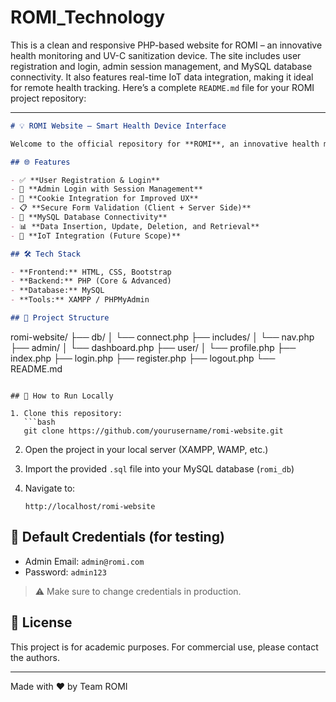# ROMI_Technology
This is a clean and responsive PHP-based website for ROMI – an innovative health monitoring and UV-C sanitization device. The site includes user registration and login, admin session management, and MySQL database connectivity. It also features real-time IoT data integration, making it ideal for remote health tracking.
Here’s a complete `README.md` file for your ROMI project repository:

---

```markdown
# 💡 ROMI Website – Smart Health Device Interface

Welcome to the official repository for **ROMI**, an innovative health monitoring and UV-C sanitization system. This website serves as the user and admin portal for real-time interaction with ROMI's smart IoT device.

## 🌐 Features

- ✅ **User Registration & Login**
- 🔐 **Admin Login with Session Management**
- 🔄 **Cookie Integration for Improved UX**
- 📋 **Secure Form Validation (Client + Server Side)**
- 💾 **MySQL Database Connectivity**
- 📊 **Data Insertion, Update, Deletion, and Retrieval**
- 📱 **IoT Integration (Future Scope)**

## 🛠️ Tech Stack

- **Frontend:** HTML, CSS, Bootstrap  
- **Backend:** PHP (Core & Advanced)  
- **Database:** MySQL  
- **Tools:** XAMPP / PHPMyAdmin

## 📁 Project Structure

```

romi-website/
├── db/
│   └── connect.php
├── includes/
│   └── nav.php
├── admin/
│   └── dashboard.php
├── user/
│   └── profile.php
├── index.php
├── login.php
├── register.php
├── logout.php
└── README.md

````

## 🚀 How to Run Locally

1. Clone this repository:
   ```bash
   git clone https://github.com/yourusername/romi-website.git
````

2. Open the project in your local server (XAMPP, WAMP, etc.)

3. Import the provided `.sql` file into your MySQL database (`romi_db`)

4. Navigate to:

   ```
   http://localhost/romi-website
   ```

## 🔐 Default Credentials (for testing)

* Admin Email: `admin@romi.com`
* Password: `admin123`

> ⚠️ Make sure to change credentials in production.

## 📄 License

This project is for academic purposes. For commercial use, please contact the authors.

---

Made with ❤️ by Team ROMI


